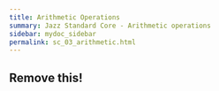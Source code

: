 ```yaml
---
title: Arithmetic Operations
summary: Jazz Standard Core - Arithmetic operations
sidebar: mydoc_sidebar
permalink: sc_03_arithmetic.html
---
```



## Remove this!
